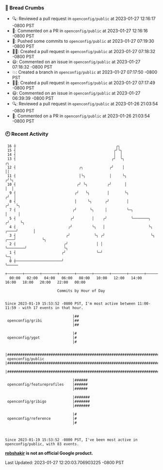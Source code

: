 ### 🍞 Bread Crumbs

 * 🔍: Reviewed a pull request in  `openconfig/public` at 2023-01-27 12:16:17 -0800 PST
 * 💬: Commented on a PR in  `openconfig/public` at 2023-01-27 12:16:16 -0800 PST
 * 🚢: Pushed some commits to `openconfig/public` at 2023-01-27 07:19:30 -0800 PST
 * ✍🏼: Created a pull request in `openconfig/public` at 2023-01-27 07:18:32 -0800 PST
 * 😃: Commented on an issue in `openconfig/public` at 2023-01-27 07:18:32 -0800 PST
 * 💥: Created a branch in `openconfig/public` at 2023-01-27 07:17:50 -0800 PST
 * ✍🏼: Created a pull request in `openconfig/public` at 2023-01-27 07:17:49 -0800 PST
 * 😃: Commented on an issue in `openconfig/public` at 2023-01-27 06:39:39 -0800 PST
 * 🔍: Reviewed a pull request in  `openconfig/public` at 2023-01-26 21:03:54 -0800 PST
 * 💬: Commented on a PR in  `openconfig/public` at 2023-01-26 21:03:54 -0800 PST

### 🕘 Recent Activity
```
 16 ┼                                              ╭╮
 15 ┤                                             ╭╯╰╮
 14 ┤                                             │  │
 13 ┤                                            ╭╯  ╰╮                                   ╭╮
 12 ┤                             ╭╮            ╭╯    │                                   ││
 11 ┤                             │╰╮           │     ╰╮                                 ╭╯╰╮
 10 ┤                            ╭╯ ╰╮         ╭╯      │                                 │  │
  9 ┤                           ╭╯   ╰╮        │       ╰╮                               ╭╯  │
  8 ┤                           │     ╰╮      ╭╯        │                              ╭╯   ╰╮
  7 ┤                          ╭╯      ╰╮     │         ╰─╮                            │     │
  5 ┤                         ╭╯        │    ╭╯           ╰───────╮                   ╭╯     ╰╮
  4 ┤                        ╭╯         ╰╮   │                    ╰╮             ╭────╯       │
  3 ┤                       ╭╯           ╰╮ ╭╯                     ╰╮        ╭───╯            ╰╮
  2 ┤                      ╭╯             │ │                       ╰────────╯                 ╰╮
  1 ┤                     ╭╯              ╰─╯                                                   ╰─╮
  0 ┼─────────────────────╯                                                                       ╰─────
    +───────+───────+───────+───────+───────+───────+───────+───────+───────+───────+───────+───────+────
  00:00   02:00   04:00   06:00   08:00   10:00   12:00   14:00   16:00   18:00   20:00   22:00   00:00   

						Commits by Hour of Day


Since 2023-01-19 15:53:52 -0800 PST, I'm most active between 11:00-11:59 - with 17 events in that hour.

```



```
                               |##
 openconfig/gribi              |##
                               |##

                               |#
 openconfig/ygot               |#
                               |#

                               |###################################################################################
 openconfig/public             |###################################################################################
                               |###################################################################################

                               |######
 openconfig/featureprofiles    |######
                               |######

                               |#######
 openconfig/gribigo            |#######
                               |#######

                               |#
 openconfig/reference          |#
                               |#



Since 2023-01-19 15:53:52 -0800 PST, I've been most active in openconfig/public, with 83 events.

```
**[robshakir](mailto:robjs@google.com) is not an official Google product.**  


Last Updated: 2023-01-27 12:20:03.706903225 -0800 PST
